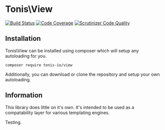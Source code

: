 # Tonis\View

[![Build Status](https://scrutinizer-ci.com/g/tonis-io/view/badges/build.png?b=master)](https://scrutinizer-ci.com/g/tonis-io/view/build-status/master)
[![Code Coverage](https://scrutinizer-ci.com/g/tonis-io/view/badges/coverage.png?b=master)](https://scrutinizer-ci.com/g/tonis-io/view/?branch=master)
[![Scrutinizer Code Quality](https://scrutinizer-ci.com/g/tonis-io/view/badges/quality-score.png?b=master)](https://scrutinizer-ci.com/g/tonis-io/view/?branch=master)

## Installation
Tonis\View can be installed using composer which will setup any autoloading for you.

`composer require tonis-io/view`

Additionally, you can download or clone the repository and setup your own autoloading.

## Information

This library does little on it's own. It's intended to be used as a compatability layer for various templating engines.

Testing.
